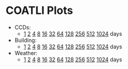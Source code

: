 <!----------------------------------------------------------------------

This file is part of the UNAM telescope control system.

------------------------------------------------------------------------

Copyright © 2018, 2019 Alan M. Watson <alan@astro.unam.mx>

Permission to use, copy, modify, and distribute this software for any
purpose with or without fee is hereby granted, provided that the above
copyright notice and this permission notice appear in all copies.

THE SOFTWARE IS PROVIDED "AS IS" AND THE AUTHOR DISCLAIMS ALL
WARRANTIES WITH REGARD TO THIS SOFTWARE INCLUDING ALL IMPLIED
WARRANTIES OF MERCHANTABILITY AND FITNESS. IN NO EVENT SHALL THE
AUTHOR BE LIABLE FOR ANY SPECIAL, DIRECT, INDIRECT, OR CONSEQUENTIAL
DAMAGES OR ANY DAMAGES WHATSOEVER RESULTING FROM LOSS OF USE, DATA OR
PROFITS, WHETHER IN AN ACTION OF CONTRACT, NEGLIGENCE OR OTHER
TORTIOUS ACTION, ARISING OUT OF OR IN CONNECTION WITH THE USE OR
PERFORMANCE OF THIS SOFTWARE.

----------------------------------------------------------------------->

# COATLI Plots

* CCDs:
  + [1](plots/ccds-1.png) [2](plots/ccds-2.png) [4](plots/ccds-4.png) [8](plots/ccds-8.png) [16](plots/ccds-16.png) [32](plots/ccds-32.png) [64](plots/ccds-64.png) [128](plots/ccds-128.png) [256](plots/ccds-256.png)  [512](plots/ccds-512.png) [1024](plots/ccds-1024.png) days
* Building: 
  + [1](plots/building-1.png) [2](plots/building-2.png) [4](plots/building-4.png) [8](plots/building-8.png) [16](plots/building-16.png) [32](plots/building-32.png) [64](plots/building-64.png) [128](plots/building-128.png) [256](plots/building-256.png)  [512](plots/building-512.png) [1024](plots/building-1024.png) days
* Weather:
  + [1](plots/weather-1.png) [2](plots/weather-2.png) [4](plots/weather-4.png) [8](plots/weather-8.png) [16](plots/weather-16.png) [32](plots/weather-32.png) [64](plots/weather-64.png) [128](plots/weather-128.png) [256](plots/weather-256.png)  [512](plots/weather-512.png) [1024](plots/weather-1024.png) days

</hr>
